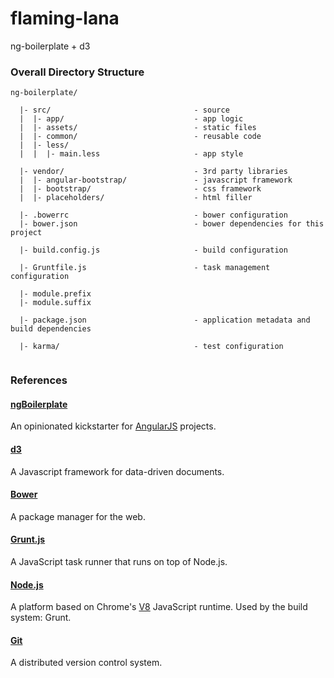 # flaming-lana
  
ng-boilerplate + d3


### Overall Directory Structure

```
ng-boilerplate/

  |- src/                                - source
  |  |- app/                             - app logic
  |  |- assets/                          - static files
  |  |- common/                          - reusable code
  |  |- less/                            
  |  |  |- main.less                     - app style

  |- vendor/                             - 3rd party libraries
  |  |- angular-bootstrap/               - javascript framework
  |  |- bootstrap/                       - css framework
  |  |- placeholders/                    - html filler

  |- .bowerrc                            - bower configuration
  |- bower.json                          - bower dependencies for this project
  
  |- build.config.js                     - build configuration
  
  |- Gruntfile.js                        - task management configuration
  
  |- module.prefix
  |- module.suffix

  |- package.json                        - application metadata and build dependencies
  
  |- karma/                              - test configuration
  
```


### References

#### [ngBoilerplate](http://joshdmiller.github.com/ng-boilerplate)
    
An opinionated kickstarter for [AngularJS](http://angularjs.org) projects.
    

#### [d3](http://d3.js) 

A Javascript framework for data-driven documents.


#### [Bower](bower.io) 

A package manager for the web. 


#### [Grunt.js](http://gruntjs.com)

A JavaScript task runner that runs on top of Node.js.


#### [Node.js](http://nodejs.org) 

A platform based on Chrome's [V8](http://code.google.com/p/v8/) JavaScript runtime. Used by the build system: Grunt.


#### [Git](http://git-scm.com/) 

A distributed version control system.


